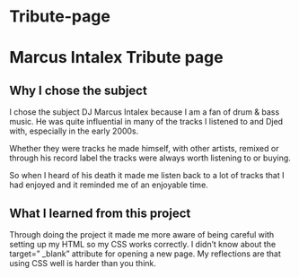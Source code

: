 # Tribute-page

# Marcus Intalex Tribute page

## Why I chose the subject

I chose the subject  DJ Marcus Intalex because I am a fan of drum & bass music.  He was quite influential in many  of the tracks I listened to and Djed with, especially in the early 2000s. 

Whether they were tracks he made himself, with other artists, remixed or through his record label the tracks were always worth listening to or buying.

So when I heard of his death it made me listen back to a lot of tracks that I had enjoyed and it reminded me of an enjoyable time.


## What I learned from this project

Through doing the project it made me more aware of being careful with setting up my HTML so my CSS works correctly. I didn’t know about the target=” _blank”  attribute for opening a new page. My reflections are that using CSS well is harder than you think.
